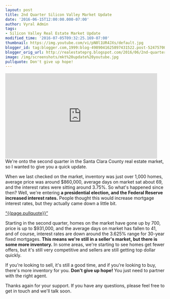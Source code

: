 ```yaml
---
layout: post
title: 2nd Quarter Silicon Valley Market Update
date: '2016-06-15T12:00:00.000-07:00'
author: Vyral Admin
tags:
- Silicon Valley Real Estate Market Update
modified_time: '2016-07-05T09:32:25.169-07:00'
thumbnail: https://img.youtube.com/vi/pN0l1UR4JXs/default.jpg
blogger_id: tag:blogger.com,1999:blog-4989041625897431522.post-5247570046430132565
blogger_orig_url: http://realestateprg.blogspot.com/2016/06/2nd-quarter-silicon-valley-market-update.html
image: /img/screenshots/mkt%20update%20youtube.jpg
pullquote: Don't give up hope!
---
```


<iframe allowfullscreen="" frameborder="0" height="270" src="https://www.youtube.com/embed/pN0l1UR4JXs" width="480"></iframe> 
We're onto the second quarter in the Santa Clara County real estate market, so I wanted to give you a quick update. 

When we last checked on the market, inventory was just over 1,000 homes, average price was around $860,000, average days on market sat about 69, and the interest rates were sitting around 3.75%. So what's happened since then? Well, we're entering **a presidential election, and the Federal Reserve increased interest rates.** People thought this would increase mortgage interest rates, but they actually came down a little bit. 

<a href="https://twitter.com/home/?status={{page.pullquote}}%20{{site.url}}{{page.url}}%20via%40{{site.data.settings.socials.twitter | remove: 'https://twitter.com/'}}" target='_blank' class="pullquote">&#8220;{{page.pullquote}}&#8221;</a>

Starting in the second quarter, homes on the market have gone up by 700, price is up to $931,000, and the average days on market has fallen to 41, and of course, interest rates are down around the 3.625% range for 30-year fixed mortgages. **This means we're still in a seller's market, but there is some more inventory.** In some areas, we're starting to see homes get fewer offers, but it's still very competitive and sellers are still getting top dollar quickly. 

If you're looking to sell, it's still a good time, and if you're looking to buy, there's more inventory for you. **Don't give up hope!** You just need to partner with the right agent. 

Thanks again for your support. If you have any questions, please feel free to get in touch and we'll talk soon. 